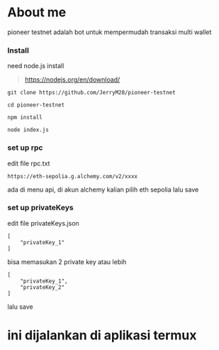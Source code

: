# About me
pioneer testnet adalah bot untuk mempermudah transaksi multi wallet

### Install 
need node.js install
>https://nodejs.org/en/download/
```
git clone https://github.com/JerryM28/pioneer-testnet

cd pioneer-testnet

npm install

node index.js
```
### set up rpc

edit file rpc.txt
```
https://eth-sepolia.g.alchemy.com/v2/xxxx
```
ada di menu api, di akun alchemy kalian pilih eth sepolia
lalu save

### set up privateKeys

edit file privateKeys.json
```
[
    "privateKey_1"
]
```
bisa memasukan 2 private key atau lebih
```
[
    "privateKey_1",
    "privateKey_2"
]
```
lalu save

# ini dijalankan di aplikasi termux

